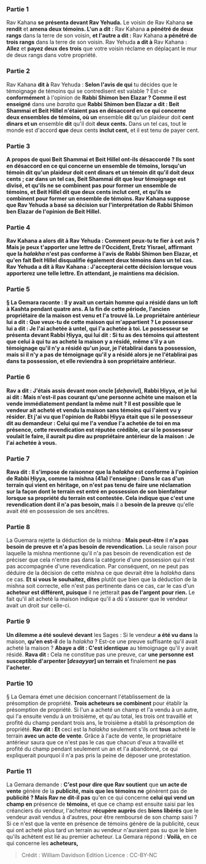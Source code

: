 
### Partie 1
Rav Kahana <b>se présenta devant Rav Yehuda.</b> Le voisin de Rav Kahana <b>se rendit</b> et <b>amena deux témoins. L'un a dit :</b> Rav Kahana <b>a pénétré de deux rangs</b> dans la terre de son voisin, <b>et l'autre a dit :</b> Rav Kahana <b>a pénétré de trois rangs</b> dans la terre de son voisin. Rav Yehuda <b>a dit à</b> Rav Kahana : <b>Allez</b> et <b>payez deux des</b> <b>trois</b> que votre voisin réclame en déplaçant le mur de deux rangs dans votre propriété.

### Partie 2
Rav Kahana <b>dit à</b> Rav Yehuda : <b>Selon l'avis de qui</b> tu décides que le témoignage de témoins qui se contredisent est valable ? Est-ce <b>conformément</b> à l'opinion de <b>Rabbi Shimon ben Elazar ? Comme il est enseigné</b> dans une <i>baraita</i> que <b>Rabbi Shimon ben Elazar a dit : Beit Shammai et Beit Hillel n'étaient pas en désaccord en ce qui concerne deux ensembles de témoins, où un</b> ensemble <b>dit</b> qu'un plaideur doit <b>cent dinars et un</b> ensemble <b>dit</b> qu'il doit <b>deux cents.</b> Dans un tel cas, tout le monde est d'accord <b>que</b> deux cents <b>inclut cent,</b> et il est tenu de payer cent.

### Partie 3
<b>A propos de quoi Beit Shammai et Beit Hillel ont-ils <b>désaccordé ? </b> Ils sont en désaccord <b>en ce qui concerne un ensemble</b> de témoins, <b>lorsqu'un</b> témoin <b>dit</b> qu'un plaideur doit <b>cent dinars et un</b> témoin <b>dit</b> qu'il doit <b>deux cents ; car</b> dans un tel cas, <b>Beit Shammai dit</b> que <b>leur témoignage est divisé,</b> et qu'ils ne se combinent pas pour former un ensemble de témoins, <b>et Beit Hillel dit</b> que <b>deux cents inclut cent,</b> et qu'ils se combinent pour former un ensemble de témoins. Rav Kahana suppose que Rav Yehuda a basé sa décision sur l'interprétation de Rabbi Shimon ben Elazar de l'opinion de Beit Hillel.

### Partie 4
Rav Kahana a alors <b>dit à</b> Rav Yehuda : Comment peux-tu te fier à cet avis ? <b>Mais je peux t'apporter une lettre de l'Occident,</b> Eretz Yisrael, affirmant <b>que</b> la <b><i>halakha</i> n'est pas conforme</b> à l'avis de <b>Rabbi Shimon ben Elazar,</b> et qu'en fait Beit Hillel disqualifie également deux témoins dans un tel cas. Rav Yehuda <b>a dit à</b> Rav Kahana : J'accepterai cette décision <b>lorsque vous apporterez</b> une telle lettre. En attendant, je maintiens ma décision.

### Partie 5
§ La Gemara raconte : Il y avait <b>un certain homme qui a résidé dans un loft à Kashta</b> pendant <b>quatre ans.</b> A la fin de cette période, l'ancien <b>propriétaire de la maison est venu</b> et l'a <b>trouvé</b> là. Le propriétaire antérieur <b>lui a dit : Que veux-tu de cette maison</b> qui m'appartient ? Le possesseur <b>lui a dit</b> : <b>Je l'ai achetée à untel, qui l'a achetée à toi.</b> Le possesseur <b>se présenta devant Rabbi Ḥiyya,</b> qui lui <b>dit : Si tu as des témoins</b> qui attestent <b>que celui à qui tu as acheté</b> la maison y a <b>résidé, même</b> s'il y a un témoignage qu'il n'y a résidé qu'un <b>jour, je l'établirai dans ta possession, mais si</b> il n'y a <b>pas</b> de témoignage qu'il y a résidé alors je ne l'établirai <b>pas</b> dans ta possession, et elle reviendra à son propriétaire antérieur.

### Partie 6
<b>Rav a dit : J'étais assis devant mon oncle [<i>deḥavivi</i>],</b> Rabbi Ḥiyya, <b>et je lui ai dit : Mais n'est-il pas courant</b> qu'une <b>personne achète</b> une maison <b>et la vende</b> immédiatement <b>pendant la</b> même <b>nuit ?</b> Il est possible que le vendeur ait acheté et vendu la maison sans témoins qui l'aient vu y résider. <b>Et j'ai vu que</b> l'<b>opinion</b> de Rabbi Ḥiyya était que <b>si</b> le possesseur <b>dit au</b> demandeur : Celui qui me l'a vendue <b>l'a achetée de toi en ma présence,</b> cette revendication est <b>réputée crédible, car si</b> le possesseur <b>voulait</b> le faire, il aurait pu <b>dire au</b> propriétaire antérieur de la maison : <b>Je l'ai achetée à vous.</b>

### Partie 7
<b>Rava dit :</b> Il <b>s'impose de raisonner</b> que la <i>halakha</i> est <b>conforme</b> à l'opinion <b>de Rabbi Ḥiyya, comme</b> la mishna (41a) <b>l'enseigne : </b> Dans le cas d'un terrain <b>qui vient en héritage, on n'est pas tenu de faire une réclamation</b> sur la façon dont le terrain est entré en possession de son bienfaiteur lorsque sa propriété du terrain est contestée. Cela indique que <b>c'est une revendication dont</b> il n'a pas besoin, mais</b> il a <b>besoin de la preuve</b> qu'elle avait été en possession de ses ancêtres.

### Partie 8
La Guemara rejette la déduction de la mishna : <b>Mais peut-être</b> il <b>n'a pas besoin de preuve et n'a pas besoin de revendication.</b> La seule raison pour laquelle la mishna mentionne qu'il n'a pas besoin de revendication est de préciser que cela n'entre pas dans la catégorie d'une possession qui n'est pas accompagnée d'une revendication. Par conséquent, on ne peut pas déduire de la décision de cette mishna ce que devrait être la <i>halakha</i> dans ce cas. <b>Et si vous le souhaitez, dites</b> plutôt que bien que la déduction de la mishna soit correcte, elle n'est pas pertinente dans ce cas, car le cas d'un <b>acheteur est différent, puisque</b> il ne jetterait <b>pas de l'argent</b> <b>pour rien.</b> Le fait qu'il ait acheté la maison indique qu'il a dû s'assurer que le vendeur avait un droit sur celle-ci.

### Partie 9
<b>Un dilemme a été soulevé devant</b> les Sages : Si le vendeur <b>a été vu dans</b> la maison, <b>qu'en est-il</b> de la <i>halakha</i> ? Est-ce une preuve suffisante qu'il avait acheté la maison ? <b>Abaye a dit : C'est identique</b> au témoignage qu'il y avait résidé. <b>Rava dit :</b> Cela ne constitue pas une preuve, car <b>une personne est susceptible d'arpenter [<i>desayyar</i>] un terrain et</b> finalement <b>ne pas l'acheter</b>.

### Partie 10
§ La Gemara émet une décision concernant l'établissement de la présomption de propriété. <b>Trois acheteurs se combinent</b> pour établir la présomption de propriété. Si l'un a acheté un champ et l'a vendu à un autre, qui l'a ensuite vendu à un troisième, et qu'au total, les trois ont travaillé et profité du champ pendant trois ans, le troisième a établi la présomption de propriété. <b>Rav dit : Et</b> ceci est la <i>halakha</i> seulement s'ils ont <b>tous</b> acheté le terrain <b>avec un acte de vente</b>. Grâce à l'acte de vente, le propriétaire antérieur saura que ce n'est pas le cas que chacun d'eux a travaillé et profité du champ pendant seulement un an et l'a abandonné, ce qui expliquerait pourquoi il n'a pas pris la peine de déposer une protestation.

### Partie 11
La Gemara demande : <b>C'est pour dire que Rav soutient</b> que <b>un acte de vente</b> génère de la <b>publicité, mais que les témoins ne</b> génèrent pas de <b>publicité ? Mais Rav ne dit-il pas</b> qu'en ce qui concerne <b>celui qui vend un champ en</b> présence de <b>témoins,</b> et que ce champ est ensuite saisi par les créanciers du vendeur, l'acheteur <b>récupère auprès</b> des <b>biens libérés</b> que le vendeur avait vendus à d'autres, pour être remboursé de son champ saisi ? Si ce n'est que la vente en présence de témoins génère de la publicité, ceux qui ont acheté plus tard un terrain au vendeur n'auraient pas su que le bien qu'ils achètent est lié au premier acheteur. La Gemara répond : <b>Voilà,</b> en ce qui concerne les <b>acheteurs,</b>

>Crédit : William Davidson Edition
>Licence : CC-BY-NC